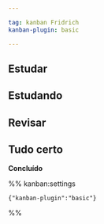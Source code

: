 ```yaml
---

tag: kanban Fridrich
kanban-plugin: basic

---
```


## Estudar



## Estudando



## Revisar



## Tudo certo

**Concluído**




%% kanban:settings
```
{"kanban-plugin":"basic"}
```
%%